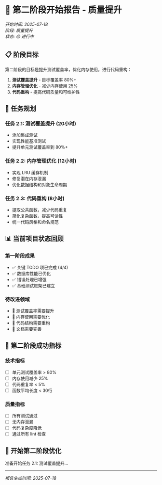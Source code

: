 # 🚀 第二阶段开始报告 - 质量提升

*开始时间: 2025-07-18*  
*阶段: 质量提升*  
*状态: 🟡 进行中*

## 📋 阶段目标

第二阶段的目标是提升测试覆盖率，优化内存使用，进行代码重构：

1. **测试覆盖提升** - 目标覆盖率 80%+
2. **内存管理优化** - 减少内存使用 25%
3. **代码重构** - 提高代码质量和可维护性

## 🎯 任务规划

### 任务 2.1: 测试覆盖提升 (20小时)
- 添加集成测试
- 实现性能基准测试  
- 提升单元测试覆盖率到 80%+

### 任务 2.2: 内存管理优化 (12小时)
- 实现 LRU 缓存机制
- 修复潜在内存泄漏
- 优化数据结构和对象生命周期

### 任务 2.3: 代码重构 (8小时)
- 提取公共函数，减少代码重复
- 简化复杂函数，提高可读性
- 统一代码风格和命名规范

## 📊 当前项目状态回顾

### 第一阶段成果
- ✅ 关键 TODO 项已完成 (4/4)
- ✅ 数据库性能已优化
- ✅ 错误处理已增强
- ✅ 基础测试框架已建立

### 待改进领域
- 🔄 测试覆盖率需要提升
- 🔄 内存使用需要优化
- 🔄 代码结构需要重构
- 🔄 文档需要完善

## 🎯 第二阶段成功指标

### 技术指标
- [ ] 单元测试覆盖率 > 80%
- [ ] 内存使用减少 25%
- [ ] 代码重复率 < 5%
- [ ] 函数平均长度 < 30行

### 质量指标
- [ ] 所有测试通过
- [ ] 无内存泄漏
- [ ] 代码复杂度降低
- [ ] 通过所有 lint 检查

## 🚀 开始第二阶段优化

准备开始任务 2.1: 测试覆盖提升...

---

*报告生成时间: 2025-07-18*
